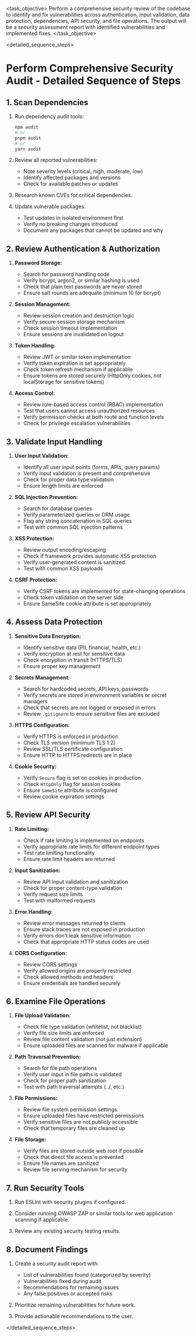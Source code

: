 <task name="Perform Comprehensive Security Audit">

<task_objective>
Perform a comprehensive security review of the codebase to identify and fix vulnerabilities across authentication, input validation, data protection, dependencies, API security, and file operations. The output will be a security assessment report with identified vulnerabilities and implemented fixes.
</task_objective>

<detailed_sequence_steps>
# Perform Comprehensive Security Audit - Detailed Sequence of Steps

## 1. Scan Dependencies

1. Run dependency audit tools:
   ```bash
   npm audit
   # or
   pnpm audit
   # or
   yarn audit
   ```

2. Review all reported vulnerabilities:
   - Note severity levels (critical, high, moderate, low)
   - Identify affected packages and versions
   - Check for available patches or updates

3. Research known CVEs for critical dependencies.

4. Update vulnerable packages:
   - Test updates in isolated environment first
   - Verify no breaking changes introduced
   - Document any packages that cannot be updated and why

## 2. Review Authentication & Authorization

1. **Password Storage:**
   - Search for password handling code
   - Verify bcrypt, argon2, or similar hashing is used
   - Check that plain text passwords are never stored
   - Ensure salt rounds are adequate (minimum 10 for bcrypt)

2. **Session Management:**
   - Review session creation and destruction logic
   - Verify secure session storage mechanism
   - Check session timeout implementation
   - Ensure sessions are invalidated on logout

3. **Token Handling:**
   - Review JWT or similar token implementation
   - Verify token expiration is set appropriately
   - Check token refresh mechanism if applicable
   - Ensure tokens are stored securely (HttpOnly cookies, not localStorage for sensitive tokens)

4. **Access Control:**
   - Review role-based access control (RBAC) implementation
   - Test that users cannot access unauthorized resources
   - Verify permission checks at both route and function levels
   - Check for privilege escalation vulnerabilities

## 3. Validate Input Handling

1. **User Input Validation:**
   - Identify all user input points (forms, APIs, query params)
   - Verify input validation is present and comprehensive
   - Check for proper data type validation
   - Ensure length limits are enforced

2. **SQL Injection Prevention:**
   - Search for database queries
   - Verify parameterized queries or ORM usage
   - Flag any string concatenation in SQL queries
   - Test with common SQL injection patterns

3. **XSS Protection:**
   - Review output encoding/escaping
   - Check if framework provides automatic XSS protection
   - Verify user-generated content is sanitized
   - Test with common XSS payloads

4. **CSRF Protection:**
   - Verify CSRF tokens are implemented for state-changing operations
   - Check token validation on the server side
   - Ensure SameSite cookie attribute is set appropriately

## 4. Assess Data Protection

1. **Sensitive Data Encryption:**
   - Identify sensitive data (PII, financial, health, etc.)
   - Verify encryption at rest for sensitive data
   - Check encryption in transit (HTTPS/TLS)
   - Ensure proper key management

2. **Secrets Management:**
   - Search for hardcoded secrets, API keys, passwords
   - Verify secrets are stored in environment variables or secret managers
   - Check that secrets are not logged or exposed in errors
   - Review `.gitignore` to ensure sensitive files are excluded

3. **HTTPS Configuration:**
   - Verify HTTPS is enforced in production
   - Check TLS version (minimum TLS 1.2)
   - Review SSL/TLS certificate configuration
   - Ensure HTTP to HTTPS redirects are in place

4. **Cookie Security:**
   - Verify `Secure` flag is set on cookies in production
   - Check `HttpOnly` flag for session cookies
   - Ensure `SameSite` attribute is configured
   - Review cookie expiration settings

## 5. Review API Security

1. **Rate Limiting:**
   - Check if rate limiting is implemented on endpoints
   - Verify appropriate rate limits for different endpoint types
   - Test rate limiting functionality
   - Ensure rate limit headers are returned

2. **Input Sanitization:**
   - Review API input validation and sanitization
   - Check for proper content-type validation
   - Verify request size limits
   - Test with malformed requests

3. **Error Handling:**
   - Review error messages returned to clients
   - Ensure stack traces are not exposed in production
   - Verify errors don't leak sensitive information
   - Check that appropriate HTTP status codes are used

4. **CORS Configuration:**
   - Review CORS settings
   - Verify allowed origins are properly restricted
   - Check allowed methods and headers
   - Ensure credentials are handled securely

## 6. Examine File Operations

1. **File Upload Validation:**
   - Check file type validation (whitelist, not blacklist)
   - Verify file size limits are enforced
   - Review file content validation (not just extension)
   - Ensure uploaded files are scanned for malware if applicable

2. **Path Traversal Prevention:**
   - Search for file path operations
   - Verify user input in file paths is validated
   - Check for proper path sanitization
   - Test with path traversal attempts (../, etc.)

3. **File Permissions:**
   - Review file system permission settings
   - Ensure uploaded files have restricted permissions
   - Verify sensitive files are not publicly accessible
   - Check that temporary files are cleaned up

4. **File Storage:**
   - Verify files are stored outside web root if possible
   - Check that direct file access is prevented
   - Ensure file names are sanitized
   - Review file serving mechanism for security

## 7. Run Security Tools

1. Run ESLint with security plugins if configured.

2. Consider running OWASP ZAP or similar tools for web application scanning if applicable.

3. Review any existing security testing results.

## 8. Document Findings

1. Create a security audit report with:
   - List of vulnerabilities found (categorized by severity)
   - Vulnerabilities fixed during audit
   - Recommendations for remaining issues
   - Any false positives or accepted risks

2. Prioritize remaining vulnerabilities for future work.

3. Provide actionable recommendations to the user.

</detailed_sequence_steps>

</task>
